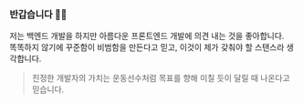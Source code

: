 ### 반갑습니다 👋🏻
저는 백엔드 개발을 하지만 아름다운 프론트엔드 개발에 의견 내는 것을 좋아합니다.  
똑똑하지 않기에 꾸준함이 비범함을 만든다고 믿고, 이것이 제가 갖춰야 할 스탠스라 생각합니다.

> 진정한 개발자의 가치는 운동선수처럼 목표를 향해 미칠 듯이 달릴 때 나온다고 믿습니다.  
